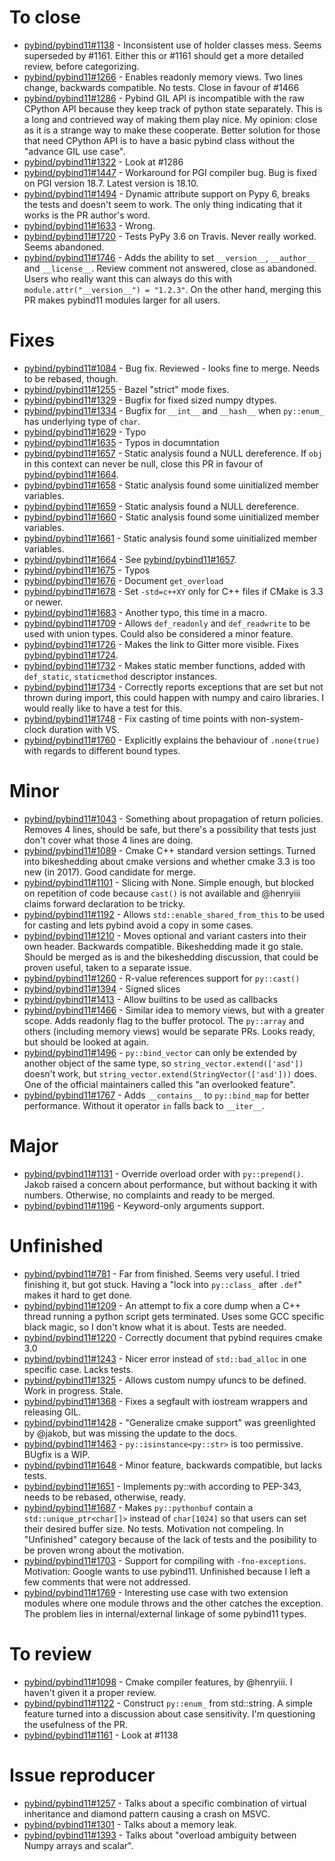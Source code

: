 # To close
- [pybind/pybind11#1138](https://github.com/pybind/pybind11/issues/1138) - Inconsistent use of holder classes mess. Seems superseded by #1161. Either this or #1161 should get a more detailed review, before categorizing.
- [pybind/pybind11#1266](https://github.com/pybind/pybind11/issues/1266) - Enables readonly memory views. Two lines change, backwards compatible. No tests. Close in favour of #1466
- [pybind/pybind11#1286](https://github.com/pybind/pybind11/issues/1286) - Pybind GIL API is incompatible with the raw CPython API because they keep track of python state separately. This is a long and contrieved way of making them play nice. My opinion: close as it is a strange way to make these cooperate. Better solution for those that need CPython API is to have a basic pybind class without the "advance GIL use case".
- [pybind/pybind11#1322](https://github.com/pybind/pybind11/issues/1322) - Look at #1286
- [pybind/pybind11#1447](https://github.com/pybind/pybind11/issues/1447) - Workaround for PGI compiler bug. Bug is fixed on PGI version 18.7. Latest version is 18.10.
- [pybind/pybind11#1494](https://github.com/pybind/pybind11/issues/1494) - Dynamic attribute support on Pypy 6, breaks the tests and doesn't seem to work. The only thing indicating that it works is the PR author's word.
- [pybind/pybind11#1633](https://github.com/pybind/pybind11/issues/1633) - Wrong.
- [pybind/pybind11#1720](https://github.com/pybind/pybind11/issues/1720) - Tests PyPy 3.6 on Travis. Never really worked. Seems abandoned.
- [pybind/pybind11#1746](https://github.com/pybind/pybind11/issues/1746) - Adds the ability to set `__version__`, `__author__` and `__license__`. Review comment not answered, close as abandoned. Users who really want this can always do this with `module.attr("__version__") = "1.2.3"`. On the other hand, merging this PR makes pybind11 modules larger for all users.


# Fixes
- [pybind/pybind11#1084](https://github.com/pybind/pybind11/issues/1084) - Bug fix. Reviewed - looks fine to merge. Needs to be rebased, though.
- [pybind/pybind11#1255](https://github.com/pybind/pybind11/issues/1255) - Bazel "strict" mode fixes.
- [pybind/pybind11#1329](https://github.com/pybind/pybind11/issues/1329) - Bugfix for fixed sized numpy dtypes.
- [pybind/pybind11#1334](https://github.com/pybind/pybind11/issues/1334) - Bugfix for `__int__` and `__hash__` when `py::enum_` has underlying type of `char`.
- [pybind/pybind11#1629](https://github.com/pybind/pybind11/issues/1629) - Typo
- [pybind/pybind11#1635](https://github.com/pybind/pybind11/issues/1635) - Typos in documntation
- [pybind/pybind11#1657](https://github.com/pybind/pybind11/issues/1657) - Static analysis found a NULL dereference. If `obj` in this context can never be null, close this PR in favour of [pybind/pybind11#1664](https://github.com/pybind/pybind11/issues/1664).
- [pybind/pybind11#1658](https://github.com/pybind/pybind11/issues/1658) - Static analysis found some uinitialized member variables.
- [pybind/pybind11#1659](https://github.com/pybind/pybind11/issues/1659) - Static analysis found a NULL dereference.
- [pybind/pybind11#1660](https://github.com/pybind/pybind11/issues/1660) - Static analysis found some uinitialized member variables.
- [pybind/pybind11#1661](https://github.com/pybind/pybind11/issues/1661) - Static analysis found some uinitialized member variables.
- [pybind/pybind11#1664](https://github.com/pybind/pybind11/issues/1664) - See [pybind/pybind11#1657](https://github.com/pybind/pybind11/issues/1657).
- [pybind/pybind11#1675](https://github.com/pybind/pybind11/issues/1675) - Typos
- [pybind/pybind11#1676](https://github.com/pybind/pybind11/issues/1676) - Document `get_overload`
- [pybind/pybind11#1678](https://github.com/pybind/pybind11/issues/1678) - Set `-std=c++XY` only for C++ files if CMake is 3.3 or newer.
- [pybind/pybind11#1683](https://github.com/pybind/pybind11/issues/1683) - Another typo, this time in a macro.
- [pybind/pybind11#1709](https://github.com/pybind/pybind11/issues/1709) - Allows `def_readonly` and `def_readwrite` to be used with union types. Could also be considered a minor feature.
- [pybind/pybind11#1726](https://github.com/pybind/pybind11/issues/1726) - Makes the link to Gitter more visible. Fixes [pybind/pybind11#1724](https://github.com/pybind/pybind11/issues/1724).
- [pybind/pybind11#1732](https://github.com/pybind/pybind11/issues/1732) - Makes static member functions, added with `def_static`, `staticmethod` descriptor instances.
- [pybind/pybind11#1734](https://github.com/pybind/pybind11/issues/1734) - Correctly reports exceptions that are set but not thrown during import, this could happen with numpy and cairo libraries. I would really like to have a test for this.
- [pybind/pybind11#1748](https://github.com/pybind/pybind11/issues/1748) - Fix casting of time points with non-system-clock duration with VS.
- [pybind/pybind11#1760](https://github.com/pybind/pybind11/issues/1760) - Explicitly explains the behaviour of `.none(true)` with regards to different bound types.


# Minor
- [pybind/pybind11#1043](https://github.com/pybind/pybind11/issues/1043) - Something about propagation of return policies. Removes 4 lines, should be safe, but there's a possibility that tests just don't cover what those 4 lines are doing.
- [pybind/pybind11#1089](https://github.com/pybind/pybind11/issues/1089) - Cmake C++ standard version settings. Turned into bikeshedding about cmake versions and whether cmake 3.3 is too new (in 2017). Good candidate for merge. 
- [pybind/pybind11#1101](https://github.com/pybind/pybind11/issues/1101) - Slicing with None. Simple enough, but blocked on repetition of code because `cast()` is not available and @henryiii claims forward declaration to be tricky.
- [pybind/pybind11#1192](https://github.com/pybind/pybind11/issues/1192) - Allows `std::enable_shared_from_this` to be used for casting and lets pybind avoid a copy in some cases.
- [pybind/pybind11#1210](https://github.com/pybind/pybind11/issues/1210) - Moves optional and variant casters into their own header. Backwards compatible. Bikeshedding made it go stale. Should be merged as is and the bikeshedding discussion, that could be proven useful, taken to a separate issue.
- [pybind/pybind11#1260](https://github.com/pybind/pybind11/issues/1260) - R-value references support for `py::cast()`
- [pybind/pybind11#1394](https://github.com/pybind/pybind11/issues/1394) - Signed slices
- [pybind/pybind11#1413](https://github.com/pybind/pybind11/issues/1413) - Allow builtins to be used as callbacks
- [pybind/pybind11#1466](https://github.com/pybind/pybind11/issues/1466) - Similar idea to memory views, but with a greater scope. Adds readonly flag to the buffer protocol. The `py::array` and others (including memory views) would be separate PRs. Looks ready, but should be looked at again.
- [pybind/pybind11#1496](https://github.com/pybind/pybind11/issues/1496) - `py::bind_vector` can only be extended by another object of the same type, so `string_vector.extend(['asd'])` doesn't work, but `string_vector.extend(StringVector(['asd']))` does. One of the official maintainers called this "an overlooked feature".
- [pybind/pybind11#1767](https://github.com/pybind/pybind11/issues/1767) - Adds `__contains__` to `py::bind_map` for better performance. Without it operator `in` falls back to `__iter__`.


# Major
- [pybind/pybind11#1131](https://github.com/pybind/pybind11/issues/1131) - Override overload order with `py::prepend()`. Jakob raised a concern about performance, but without backing it with numbers. Otherwise, no complaints and ready to be merged.
- [pybind/pybind11#1196](https://github.com/pybind/pybind11/issues/1196) - Keyword-only arguments support.


# Unfinished
- [pybind/pybind11#781](https://github.com/pybind/pybind11/issues/781) - Far from finished. Seems very useful. I tried finishing it, but got stuck. Having a "lock into `py::class_` after `.def`" makes it hard to get done.
- [pybind/pybind11#1209](https://github.com/pybind/pybind11/issues/1209) - An attempt to fix a core dump when a C++ thread running a python script gets terminated. Uses some GCC specific black magic, so I don't know what it is about. Tests are needed.
- [pybind/pybind11#1220](https://github.com/pybind/pybind11/issues/1220) - Correctly document that pybind requires cmake 3.0
- [pybind/pybind11#1243](https://github.com/pybind/pybind11/issues/1243) - Nicer error instead of `std::bad_alloc` in one specific case. Lacks tests.
- [pybind/pybind11#1325](https://github.com/pybind/pybind11/issues/1325) - Allows custom numpy ufuncs to be defined. Work in progress. Stale.
- [pybind/pybind11#1368](https://github.com/pybind/pybind11/issues/1368) - Fixes a segfault with iostream wrappers and releasing GIL.
- [pybind/pybind11#1428](https://github.com/pybind/pybind11/issues/1428) - "Generalize cmake support" was greenlighted by @jakob, but was missing the update to the docs.
- [pybind/pybind11#1463](https://github.com/pybind/pybind11/issues/1463) - `py::isinstance<py::str>` is too permissive. BUgfix is a WIP.
- [pybind/pybind11#1648](https://github.com/pybind/pybind11/issues/1648) - Minor feature, backwards compatible, but lacks tests.
- [pybind/pybind11#1651](https://github.com/pybind/pybind11/issues/1651) - Implements py::with according to PEP-343, needs to be rebased, otherwise, ready.
- [pybind/pybind11#1687](https://github.com/pybind/pybind11/issues/1687) - Makes `py::pythonbuf` contain a `std::unique_ptr<char[]>` instead of `char[1024]` so that users can set their desired buffer size. No tests. Motivation not compeling. In "Unfinished" category because of the lack of tests and the posibility to be proven wrong about the motivation.
- [pybind/pybind11#1703](https://github.com/pybind/pybind11/issues/1703) - Support for compiling with `-fno-exceptions`. Motivation: Google wants to use pybind11. Unfinished because I left a few comments that were not addressed.
- [pybind/pybind11#1769](https://github.com/pybind/pybind11/issues/1769) - Interesting use case with two extension modules where one module throws and the other catches the exception. The problem lies in internal/external linkage of some pybind11 types.


# To review
- [pybind/pybind11#1098](https://github.com/pybind/pybind11/issues/1098) - Cmake compiler features, by @henryiii. I haven't given it a proper review.
- [pybind/pybind11#1122](https://github.com/pybind/pybind11/issues/1122) - Construct `py::enum_` from std::string. A simple feature turned into a discussion about case sensitivity. I'm questioning the usefulness of the PR.
- [pybind/pybind11#1161](https://github.com/pybind/pybind11/issues/1161) - Look at #1138 

# Issue reproducer
- [pybind/pybind11#1257](https://github.com/pybind/pybind11/issues/1257) - Talks about a specific combination of virtual inheritance and diamond pattern causing a crash on MSVC.
- [pybind/pybind11#1301](https://github.com/pybind/pybind11/issues/1301) - Talks about a memory leak.
- [pybind/pybind11#1393](https://github.com/pybind/pybind11/issues/1393) - Talks about "overload ambiguity between Numpy arrays and scalar".
